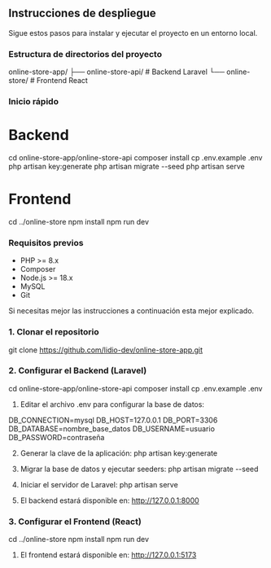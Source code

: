 ## Instrucciones de despliegue

Sigue estos pasos para instalar y ejecutar el proyecto en un entorno local.

### Estructura de directorios del proyecto

online-store-app/
├── online-store-api/    # Backend Laravel
└── online-store/        # Frontend React

### Inicio rápido

# Backend
cd online-store-app/online-store-api
composer install
cp .env.example .env
php artisan key:generate
php artisan migrate --seed
php artisan serve

# Frontend
cd ../online-store
npm install
npm run dev


### Requisitos previos

- PHP >= 8.x
- Composer
- Node.js >= 18.x
- MySQL
- Git

Si necesitas mejor las instrucciones a continuación esta mejor explicado. 

### 1. Clonar el repositorio

git clone https://github.com/lidio-dev/online-store-app.git

### 2. Configurar el Backend (Laravel)

cd online-store-app/online-store-api
composer install
cp .env.example .env

1. Editar el archivo .env para configurar la base de datos:

DB_CONNECTION=mysql
DB_HOST=127.0.0.1
DB_PORT=3306
DB_DATABASE=nombre_base_datos
DB_USERNAME=usuario
DB_PASSWORD=contraseña

2. Generar la clave de la aplicación:
php artisan key:generate

3. Migrar la base de datos y ejecutar seeders:
php artisan migrate --seed

4. Iniciar el servidor de Laravel:
php artisan serve

5. El backend estará disponible en:
http://127.0.0.1:8000

### 3. Configurar el Frontend (React)

cd ../online-store
npm install
npm run dev

1. El frontend estará disponible en:
http://127.0.0.1:5173